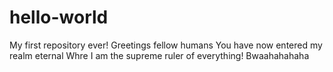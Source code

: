 # hello-world
My first repository ever!
Greetings fellow humans
You have now entered my realm eternal
Whre I am the supreme ruler of everything!
Bwaahahahaha
